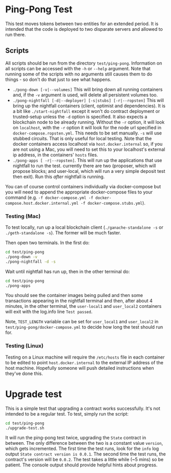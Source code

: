 # Ping-Pong Test

This test moves tokens between two entities for an extended period. It is intended that the code is
deployed to two disparate servers and allowed to run there.

## Scripts

All scripts should be run from the directory `test/ping-pong`. Information on all scripts can be
accessed with the `-h` or `--help` argument. Note that running some of the scripts with no arguments
still causes them to do things - so don't do that just to see what happens.

- `./pong-down [-v|--volumes]` This will bring down all running containers and, if the `-v` argument
  is used, will delete all persistent volumes too.
- `./pong-nightfall [-d|--deployer] [-s|stubs] [-r|--ropsten]` This will bring up the nightfall
  containers (client, optimist and dependencies). It is a bit like `./start-nightfall` except it
  won't do contract deployment or trusted-setup unless the `-d` option is specified. It also expects
  a blockchain node to be already running. Without the `-r` option, it will look on `localhost`,
  with the `-r` option it will look for the node url specified in `docker-compose.ropsten.yml`. This
  needs to be set manually. `-s` will use stubbed circuits. That is only useful for local testing.
  Note that the docker containers access localhost via `host.docker.internal` so, if you are not
  using a Mac, you will need to set this to your localhost's external ip address, in the containers'
  `hosts` files.
- `./pong-apps [ -r|--ropsten]`. This will run up the applications that use nightfall to run the
  test. currently there are two (proposer, which will propose blocks; and user-local, which will run
  a very simple deposit test then exit). Run this _after_ nightfall is running.

You can of course control containers individually via docker-compose but you will need to append the
appropriate docker-compose files to your command (e.g.
`-f docker-compose.yml -f docker-compose.host.docker.internal.yml -f docker-compose.stubs.yml`).

### Testing (Mac)

To test locally, run up a local blockchain client (`./ganache-standalone -s` or
`./geth-standalone -s`). The former will be much faster.

Then open two terminals. In the first do:

```sh
cd test/ping-pong
./pong-down -v
./pong-nightfall -d -s
```

Wait until nightfall has run up, then in the other terminal do:

```sh
cd test/ping-pong
./pong-apps
```

You should see the container images being pulled and then some transactions appearing in the
nightfall terminal and then, after about 4 minutes, in the other terminal, the `user-local1` and
`user_local2` containers will exit with the log.info line `Test passed`.

Note, `TEST_LENGTH` variable can be set for `user_local1` and `user_local2` in
`test/ping-pong/docker-compose.yml` to decide how long the test should run for.

### Testing (Linux)

Testing on a Linux machine will require the `/etc/hosts` file in each container to be edited to
point `host.docker.internal` to the external IP address of the host machine. Hopefully someone will
push detailed instructions when they've done this.

# Upgrade test

This is a simple test that upgrading a contract works successfully.  It's not intended to be a
regular test. To test, simply run the script:
```sh
cd test/ping-pong
./upgrade-test.sh
```
It will run the ping-pong test twice, upgrading the `State` contract in between. The only difference
between the two is a constant value `version`, which gets incremented. The first time
the test runs, look for the `info` log output `State contract version is 0.0.1`.  The second time the test
runs, the contract's version will be `0.0.2`. The test takes a little while (~5 mins) so be patient.
The console output should provide helpful hints about progress.

